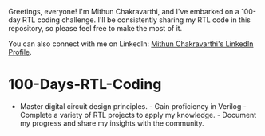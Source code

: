 Greetings, everyone! I'm Mithun Chakravarthi, and I've embarked on a 100-day RTL coding challenge. I'll be consistently sharing my RTL code in this repository, so please feel free to make the most of it.

You can also connect with me on LinkedIn: [Mithun Chakravarthi's LinkedIn Profile](https://www.linkedin.com/in/mithun-chakravarthi-bungatavala-12203b276/).

# 100-Days-RTL-Coding
- Master digital circuit design principles. - Gain proficiency in Verilog - Complete a variety of RTL projects to apply my knowledge. - Document my progress and share my insights with the community.
